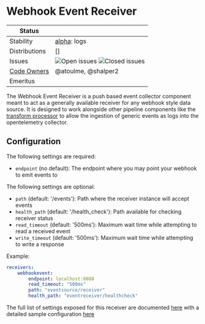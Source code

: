 # Webhook Event Receiver

<!-- status autogenerated section -->
| Status        |           |
| ------------- |-----------|
| Stability     | [alpha]: logs   |
| Distributions | [] |
| Issues        | ![Open issues](https://img.shields.io/github/issues-search/open-telemetry/opentelemetry-collector-contrib?query=is%3Aissue%20is%3Aopen%20label%3Areceiver%2Fwebhookevent%20&label=open&color=orange&logo=opentelemetry) ![Closed issues](https://img.shields.io/github/issues-search/open-telemetry/opentelemetry-collector-contrib?query=is%3Aissue%20is%3Aclosed%20label%3Areceiver%2Fwebhookevent%20&label=closed&color=blue&logo=opentelemetry) |
| [Code Owners](https://github.com/open-telemetry/opentelemetry-collector-contrib/blob/main/CONTRIBUTING.md#becoming-a-code-owner)    | @atoulme, @shalper2 |
| Emeritus      |  |

[alpha]: https://github.com/open-telemetry/opentelemetry-collector#alpha
<!-- end autogenerated section -->

The Webhook Event Receiver is a push based event collector component meant to act as a generally available receiver for any webhook style data source. It is designed to work alongside other pipeline components
like the [transform processor](https://github.com/open-telemetry/opentelemetry-collector-contrib/tree/main/processor/transformprocessor) to allow the ingestion of generic events as logs into the opentelemetry 
collector.

## Configuration

The following settings are required:

* `endpoint` (no default): The endpoint where you may point your webhook to emit events to

The following settings are optional:

* `path` (default: '/events'): Path where the receiver instance will accept events 
* `health_path` (default: '/health_check'): Path available for checking receiver status
* `read_timeout` (default: '500ms'): Maximum wait time while attempting to read a received event
* `write_timeout` (default: '500ms'): Maximum wait time while attempting to write a response

Example:
```yaml
receivers:
    webhookevent:
        endpoint: localhost:8088
        read_timeout: "500ms"
        path: "eventsource/receiver"
        health_path: "eventreceiver/healthcheck"
```
The full list of settings exposed for this receiver are documented [here](./config.go) with a detailed sample configuration [here](./testdata/config.yaml)

